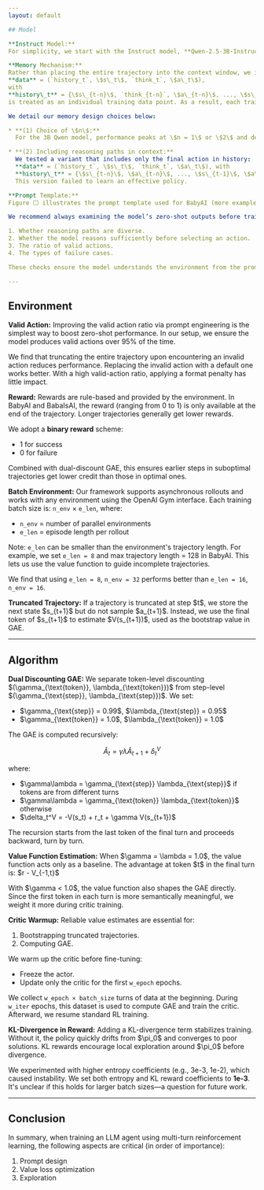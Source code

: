 ```yaml
---
layout: default

## Model

**Instruct Model:**
For simplicity, we start with the Instruct model, **Qwen-2.5-3B-Instruct**. We chose this over the base model because it allows us to leverage BALROG for debugging and to use the benchmark's prompts with minimal modifications.

**Memory Mechanism:**
Rather than placing the entire trajectory into the context window, we include only the latest \$n+1\$ turns. Each turn, i.e.,
**data** = (`history_t`, \$s\_t\$, `think_t`, \$a\_t\$),
with
**history\_t** = {\$s\_{t-n}\$, `think_{t-n}`, \$a\_{t-n}\$, ..., \$s\_{t-1}\$, `think_{t-1}`, \$a\_{t-1}\$},
is treated as an individual training data point. As a result, each training batch consists of `batch_size` individual turns, not full trajectories.

We detail our memory design choices below:

* **(1) Choice of \$n\$:**
  For the 3B Qwen model, performance peaks at \$n = 1\$ or \$2\$ and degrades as \$n\$ increases to \$4\$ or \$8\$. We hypothesize that this results from difficulty handling long contexts—for example, \$n = 8\$ yields a prompt of approximately 4.6k tokens. Whether this trend holds for larger models is an open question. Notably, the tasks we evaluate can be framed as Markov Decision Processes (MDPs). In more complex or partially observable settings, a larger \$n\$ may help.

* **(2) Including reasoning paths in context:**
  We tested a variant that includes only the final action in history:
  **data** = (`history_t`, \$s\_t\$, `think_t`, \$a\_t\$), with
  **history\_t** = {\$s\_{t-n}\$, \$a\_{t-n}\$, ..., \$s\_{t-1}\$, \$a\_{t-1}\$}.
  This version failed to learn an effective policy.

**Prompt Template:**
Figure ⬜ illustrates the prompt template used for BabyAI (more examples in Section ⬜). The prompts are adapted from BALROG.

We recommend always examining the model’s zero-shot outputs before training. Specifically, evaluate:

1. Whether reasoning paths are diverse.
2. Whether the model reasons sufficiently before selecting an action.
3. The ratio of valid actions.
4. The types of failure cases.

These checks ensure the model understands the environment from the prompt. If not, revise the prompt before fine-tuning.

---
```


## Environment

**Valid Action:**
Improving the valid action ratio via prompt engineering is the simplest way to boost zero-shot performance. In our setup, we ensure the model produces valid actions over 95% of the time.

We find that truncating the entire trajectory upon encountering an invalid action reduces performance. Replacing the invalid action with a default one works better. With a high valid-action ratio, applying a format penalty has little impact.

**Reward:**
Rewards are rule-based and provided by the environment. In BabyAI and BabaIsAI, the reward (ranging from 0 to 1) is only available at the end of the trajectory. Longer trajectories generally get lower rewards.

We adopt a **binary reward** scheme:

* 1 for success
* 0 for failure

Combined with dual-discount GAE, this ensures earlier steps in suboptimal trajectories get lower credit than those in optimal ones.

**Batch Environment:**
Our framework supports asynchronous rollouts and works with any environment using the OpenAI Gym interface. Each training batch size is:
`n_env` × `e_len`,
where:

* `n_env` = number of parallel environments
* `e_len` = episode length per rollout

Note: `e_len` can be smaller than the environment's trajectory length. For example, we set `e_len = 8` and max trajectory length = 128 in BabyAI. This lets us use the value function to guide incomplete trajectories.

We find that using `e_len = 8`, `n_env = 32` performs better than `e_len = 16`, `n_env = 16`.

**Truncated Trajectory:**
If a trajectory is truncated at step \$t\$, we store the next state \$s\_{t+1}\$ but do not sample \$a\_{t+1}\$. Instead, we use the final token of \$s\_{t+1}\$ to estimate \$V(s\_{t+1})\$, used as the bootstrap value in GAE.

---

## Algorithm

**Dual Discounting GAE:**
We separate token-level discounting \$(\gamma\_{\text{token}}, \lambda\_{\text{token}})\$ from step-level \$(\gamma\_{\text{step}}, \lambda\_{\text{step}})\$.
We set:

* \$\gamma\_{\text{step}} = 0.99\$, \$\lambda\_{\text{step}} = 0.95\$
* \$\gamma\_{\text{token}} = 1.0\$, \$\lambda\_{\text{token}} = 1.0\$

The GAE is computed recursively:

$$
\hat{A}_t = \gamma\lambda \hat{A}_{t+1} + \delta_t^V
$$

where:

* \$\gamma\lambda = \gamma\_{\text{step}} \lambda\_{\text{step}}\$ if tokens are from different turns
* \$\gamma\lambda = \gamma\_{\text{token}} \lambda\_{\text{token}}\$ otherwise
* \$\delta\_t^V = -V(s\_t) + r\_t + \gamma V(s\_{t+1})\$

The recursion starts from the last token of the final turn and proceeds backward, turn by turn.

**Value Function Estimation:**
When \$\gamma = \lambda = 1.0\$, the value function acts only as a baseline. The advantage at token \$t\$ in the final turn is:
\$r - V\_{-1,t}\$

With \$\gamma < 1.0\$, the value function also shapes the GAE directly. Since the first token in each turn is more semantically meaningful, we weight it more during critic training.

**Critic Warmup:**
Reliable value estimates are essential for:

1. Bootstrapping truncated trajectories.
2. Computing GAE.

We warm up the critic before fine-tuning:

* Freeze the actor.
* Update only the critic for the first `w_epoch` epochs.

We collect `w_epoch × batch_size` turns of data at the beginning. During `w_iter` epochs, this dataset is used to compute GAE and train the critic. Afterward, we resume standard RL training.

**KL-Divergence in Reward:**
Adding a KL-divergence term stabilizes training. Without it, the policy quickly drifts from \$\pi\_0\$ and converges to poor solutions. KL rewards encourage local exploration around \$\pi\_0\$ before divergence.

We experimented with higher entropy coefficients (e.g., 3e-3, 1e-2), which caused instability. We set both entropy and KL reward coefficients to **1e-3**. It's unclear if this holds for larger batch sizes—a question for future work.

---

## Conclusion

In summary, when training an LLM agent using multi-turn reinforcement learning, the following aspects are critical (in order of importance):

1. Prompt design
2. Value loss optimization
3. Exploration

